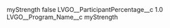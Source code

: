 <?xml version="1.0" encoding="UTF-8"?>
<CustomMetadata xmlns="http://soap.sforce.com/2006/04/metadata" xmlns:xsi="http://www.w3.org/2001/XMLSchema-instance" xmlns:xsd="http://www.w3.org/2001/XMLSchema">
    <label>myStrength</label>
    <protected>false</protected>
    <values>
        <field>LVGO__ParticipantPercentage__c</field>
        <value xsi:type="xsd:double">1.0</value>
    </values>
    <values>
        <field>LVGO__Program_Name__c</field>
        <value xsi:type="xsd:string">myStrength</value>
    </values>
</CustomMetadata>
